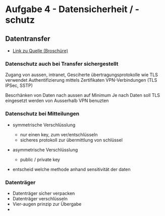 # Aufgabe 4 - Datensicherheit / -schutz

## Datentransfer

* [Link zu Quelle (Broschüre)](https://www.edoeb.admin.ch/dam/edoeb/de/dokumente/2018/TOM.pdf.download.pdf/guideTOM_de_2015.pdf)

### Datenschutz auch bei Transfer sichergestellt

Zugang von aussen, intranet, 
Gesciherte übertragungsprotokolle wie TLS verwendet
Authentifizierung mittels Zertifikaten
VPN-Verbindungen (TLS IPSec, SSTP)

Bescrhänken von Daten nach aussen auf Minimum
Je nach Daten soll TLS eingesetzt werden
von Ausserhalb VPN benuzten

###  Datenschutz bei Mitteilungen

* symmetrische Verschlüsslung
  * nur einen key, zum ver/entschlüsseln
  * sicheres protokoll zur übermittlung von schlüssel
* asymmetrische Verschlüsslung
  * public / private key

* entscheid welche methode anhand sensitivität der daten

### Datenträger

* Datenträger sicher verpacken
* Datenträger verschlüsseln
* Vier-augen prinzip zur Übergabe
* 
